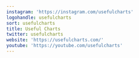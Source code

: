 ```yaml
---
instagram: 'https://instagram.com/usefulcharts'
logohandle: usefulcharts
sort: usefulcharts
title: Useful Charts
twitter: usefulcharts
website: 'https://usefulcharts.com/'
youtube: 'https://youtube.com/usefulcharts'
---
```


